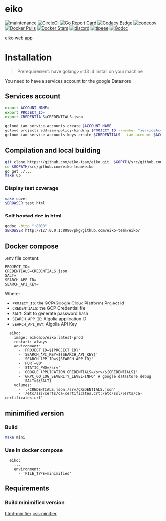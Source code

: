 # eiko
![maintenance](https://img.shields.io/maintenance/yes/2019)
[![CircleCI](https://circleci.com/gh/eiko-team/eiko.svg?style=svg)](https://app.circleci.com/github/eiko-team/eiko/pipelines)
[![Go Report Card](https://goreportcard.com/badge/github.com/eiko-team/eiko)](https://goreportcard.com/report/github.com/eiko-team/eiko)
[![Codacy Badge](https://api.codacy.com/project/badge/Grade/13cbb61d7e734f16a8f0494e0a13a993)](https://www.codacy.com/manual/tomMoulard/eiko?utm_source=github.com&amp;utm_medium=referral&amp;utm_content=eiko-team/eiko&amp;utm_campaign=Badge_Grade)
[![codecov](https://codecov.io/gh/eiko-team/eiko/branch/master/graph/badge.svg)](https://codecov.io/gh/eiko-team/eiko)
[![Docker Pulls](https://img.shields.io/docker/pulls/eikoapp/eiko?logo=docker)](https://hub.docker.com/r/eikoapp/eiko/)
[![Docker Stars](https://img.shields.io/docker/stars/eikoapp/eiko?logo=docker)](https://hub.docker.com/r/eikoapp/eiko/)
[![discord](https://img.shields.io/discord/621015347918536724?logo=discord)](https://discord.gg/NxuCWQs)
[![tipeee](https://img.shields.io/badge/tipeee-Tip!-green)](https://tipeee.com/eiko-app)
[![Godoc](https://img.shields.io/badge/godoc-eiko-blue?logo=go)](https://godoc.org/github.com/eiko-team/eiko)

eiko web app

# Installation
> Prerequirement: have golang>=1.13 .4 install on your machine

You need to have a services account for the google Datastore

## Services account
```bash
export ACCOUNT_NAME=
export PROJECT_ID=
export CREDENTIALS=CREDENTIALS.json
```

```bash
gcloud iam service-accounts create $ACCOUNT_NAME
gcloud projects add-iam-policy-binding $PROJECT_ID --member "serviceAccount:$ACCOUNT_NAME@$PROJECT_ID.iam.gserviceaccount.com" --role "roles/owner"
gcloud iam service-accounts keys create $CREDENTIALS --iam-account $ACCOUNT_NAME@$PROJECT_ID.iam.gserviceaccount.com

```

## Compilation and local building
```bash
git clone https://github.com/eiko-team/eiko.git  $GOPATH/src/github.com/eiko-team/eiko
cd $GOPATH/src/github.com/eiko-team/eiko
go get ./...
make up
```

### Display test coverage
```bash
make cover
$BROWSER test.html
```

### Self hosted doc in html
```bash
godoc -http ":8080"
$BROWSER http://127.0.0.1:8080/pkg/github.com/eiko-team/eiko/
```

## Docker compose
.env file content:
```
PROJECT_ID=
CREDENTIALS=CREDENTIALS.json
SALT=
SEARCH_APP_ID=
SEARCH_API_KEY=
```

Where:
 - `PROJECT_ID`: the GCP(Google Cloud Platform) Project id
 - `CREDENTIALS`: the GCP Credential file
 - `SALT`: Salt to generate password hash
 - `SEARCH_APP_ID`: Algolia application ID
 - `SEARCH_API_KEY`: Algolia API Key

```
  eiko:
    image: eikoapp/eiko:latest-prod
    restart: always
    environment:
      - 'PROJECT_ID=${PROJECT_ID}'
      - 'SEARCH_API_KEY=${SEARCH_API_KEY}'
      - 'SEARCH_APP_ID=${SEARCH_APP_ID}'
      - 'PORT=80'
      - 'STATIC_PWD=/srv'
      - 'GOOGLE_APPLICATION_CREDENTIALS=/srv/${CREDENTIALS}'
      - 'GRPC_GO_LOG_SEVERITY_LEVEL=INFO' # google datastore debug
      - 'SALT=${SALT}
    volumes:
      - './CREDENTIALS.json:/srv/CREDENTIALS.json'
      - '/etc/ssl/certs/ca-certificates.crt:/etc/ssl/certs/ca-certificates.crt'
```

## minimified version
### Build
```bash
make mini
```

### Use in docker compose
```
  eiko:
    ...
    environment:
      - 'FILE_TYPE=minimified'
```

## Requirements
### Build minimified version
[html-minifier](https://www.npmjs.com/package/html-minifier)
[css-minifier](https://www.npmjs.com/package/uglifycss)
